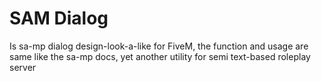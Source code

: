 # SAM Dialog
Is sa-mp dialog design-look-a-like for FiveM, the function and usage are same like the sa-mp docs, yet another utility for semi text-based roleplay server